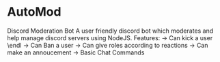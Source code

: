 # AutoMod
Discord Moderation Bot
A user friendly discord bot which moderates and help manage discord servers using NodeJS.
Features:
-> Can kick a user \endl
-> Can Ban a user
-> Can give roles according to reactions
-> Can make an annoucement
-> Basic Chat Commands
